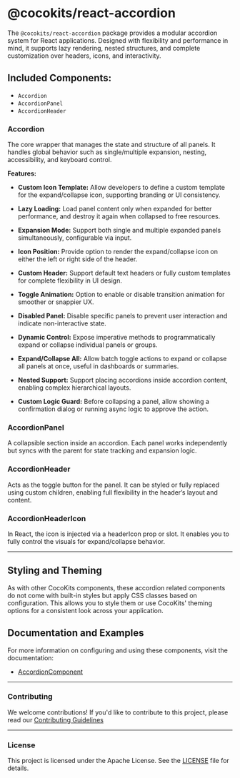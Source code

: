 # @cocokits/react-accordion

The `@cocokits/react-accordion` package provides a modular accordion system for React applications. Designed with flexibility and performance in mind, it supports lazy rendering, nested structures, and complete customization over headers, icons, and interactivity.

## Included Components:

- `Accordion`
- `AccordionPanel`
- `AccordionHeader`


### Accordion

The core wrapper that manages the state and structure of all panels. It handles global behavior such as single/multiple expansion, nesting, accessibility, and keyboard control.

**Features:**
- **Custom Icon Template:**
Allow developers to define a custom template for the expand/collapse icon, supporting branding or UI consistency.

- **Lazy Loading:**
Load panel content only when expanded for better performance, and destroy it again when collapsed to free resources.

- **Expansion Mode:**
Support both single and multiple expanded panels simultaneously, configurable via input.

- **Icon Position:**
Provide option to render the expand/collapse icon on either the left or right side of the header.

- **Custom Header:**
Support default text headers or fully custom templates for complete flexibility in UI design.

- **Toggle Animation:**
Option to enable or disable transition animation for smoother or snappier UX.

- **Disabled Panel:**
Disable specific panels to prevent user interaction and indicate non-interactive state.

- **Dynamic Control:**
Expose imperative methods to programmatically expand or collapse individual panels or groups.

- **Expand/Collapse All:**
Allow batch toggle actions to expand or collapse all panels at once, useful in dashboards or summaries.

- **Nested Support:**
Support placing accordions inside accordion content, enabling complex hierarchical layouts.

- **Custom Logic Guard:**
Before collapsing a panel, allow showing a confirmation dialog or running async logic to approve the action.


### AccordionPanel

A collapsible section inside an accordion. Each panel works independently but syncs with the parent for state tracking and expansion logic.

### AccordionHeader

Acts as the toggle button for the panel. It can be styled or fully replaced using custom children, enabling full flexibility in the header’s layout and content.

### AccordionHeaderIcon

In React, the icon is injected via a headerIcon prop or slot. It enables you to fully control the visuals for expand/collapse behavior.

---

## Styling and Theming
As with other CocoKits components, these accordion related components do not come with built-in styles but apply CSS classes based on configuration. This allows you to style them or use CocoKits' theming options for a consistent look across your application.

## Documentation and Examples
For more information on configuring and using these components, visit the documentation:

- [AccordionComponent](https://react.cocokits.com/?path=/docs/ui-components-accordion--docs)


---

### Contributing
We welcome contributions! If you'd like to contribute to this project, please read our [Contributing Guidelines](https://github.com/coco-base/cocokits/blob/main/CONTRIBUTING.md)

---

### License
This project is licensed under the Apache License. See the [LICENSE](https://github.com/coco-base/cocokits/blob/main/LICENSE) file for details.